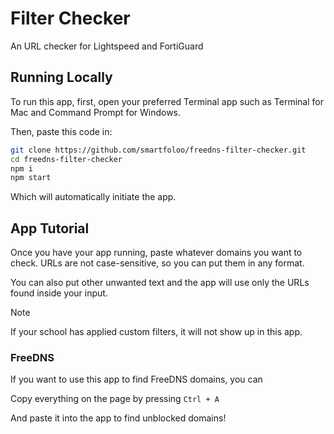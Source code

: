 # Filter Checker
An URL checker for Lightspeed and FortiGuard

## Running Locally

To run this app, first, open your preferred Terminal app such as Terminal for Mac and Command Prompt for Windows.

Then, paste this code in:

```bash
git clone https://github.com/smartfoloo/freedns-filter-checker.git
cd freedns-filter-checker
npm i
npm start
```

Which will automatically initiate the app.

## App Tutorial

Once you have your app running, paste whatever domains you want to check. URLs are not case-sensitive, so you can put them in any format.

You can also put other unwanted text and the app will use only the URLs found inside your input.

> [!NOTE]
> If your school has applied custom filters, it will not show up in this app.

### FreeDNS

If you want to use this app to find FreeDNS domains, you can

Copy everything on the page by pressing `Ctrl + A` 

And paste it into the app to find unblocked domains!
